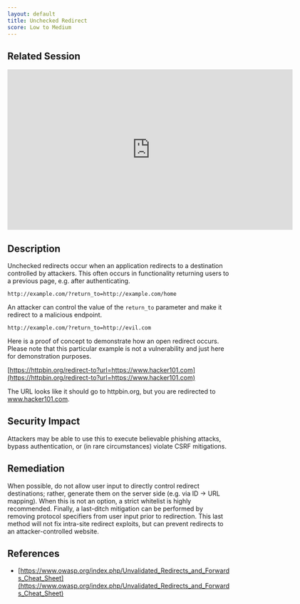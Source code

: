 ```yaml
---
layout: default
title: Unchecked Redirect
score: Low to Medium
---
```


Related Session
---------------

<div class="container">
	<iframe id="ytplayer" type="text/html" width="640" height="360" src="https://www.youtube-nocookie.com/embed/AEushmkXRpE?rel=0&autoplay=0&origin=https://hacker101.com" frameborder="0"></iframe>
</div>

Description
-----------

Unchecked redirects occur when an application redirects to a destination controlled by attackers.  This often occurs in functionality returning users to a previous page, e.g. after authenticating.

```
http://example.com/?return_to=http://example.com/home
```

An attacker can control the value of the `return_to` parameter and make it redirect to a malicious endpoint.

```
http://example.com/?return_to=http://evil.com
```

Here is a proof of concept to demonstrate how an open redirect occurs. Please note that this particular example is not a vulnerability and just here for demonstration purposes.

[https://httpbin.org/redirect-to?url=https://www.hacker101.com](https://httpbin.org/redirect-to?url=https://www.hacker101.com)

The URL looks like it should go to httpbin.org, but you are redirected to www.hacker101.com.

Security Impact
---------------

Attackers may be able to use this to execute believable phishing attacks, bypass authentication, or (in rare circumstances) violate CSRF mitigations.

Remediation
-----------

When possible, do not allow user input to directly control redirect destinations; rather, generate them on the server side (e.g. via ID -> URL mapping).  When this is not an option, a strict whitelist is highly recommended.  Finally, a last-ditch mitigation can be performed by removing protocol specifiers from user input prior to redirection.  This last method will not fix intra-site redirect exploits, but can prevent redirects to an attacker-controlled website.

References
----------

- [https://www.owasp.org/index.php/Unvalidated_Redirects_and_Forwards_Cheat_Sheet](https://www.owasp.org/index.php/Unvalidated_Redirects_and_Forwards_Cheat_Sheet)
